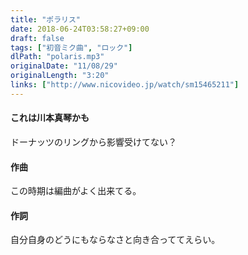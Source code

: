```yaml
---
title: "ポラリス"
date: 2018-06-24T03:58:27+09:00
draft: false
tags: ["初音ミク曲", "ロック"]
dlPath: "polaris.mp3"
originalDate: "11/08/29"
originalLength: "3:20"
links: ["http://www.nicovideo.jp/watch/sm15465211"]
---
```


#### これは川本真琴かも

ドーナッツのリングから影響受けてない？

#### 作曲

この時期は編曲がよく出来てる。

#### 作詞

自分自身のどうにもならなさと向き合っててえらい。
